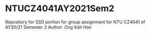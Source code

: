 # NTUCZ4041AY2021Sem2
Repository for SSD portion for group assignment for NTU CZ4041 of AY20/21 Semester 2
Author: Ong Kah Han
